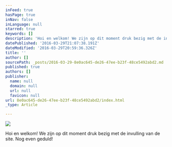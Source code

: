 ```yaml
---
inFeed: true
hasPage: true
inNav: false
inLanguage: null
starred: true
keywords: []
description: 'Hoi en welkom! We zijn op dit moment druk bezig met de invulling van de site. Nog even geduld!'
datePublished: '2016-03-29T21:07:38.191Z'
dateModified: '2016-03-29T20:59:36.326Z'
title: ''
author: []
sourcePath: _posts/2016-03-29-8e0ac645-de26-47ee-b23f-48ce5492abd2.md
published: true
authors: []
publisher:
  name: null
  domain: null
  url: null
  favicon: null
url: 8e0ac645-de26-47ee-b23f-48ce5492abd2/index.html
_type: Article

---
```

![](https://the-grid-user-content.s3-us-west-2.amazonaws.com/68f24999-3c51-493b-bdd5-64c9f83637b2.jpg)

Hoi en welkom! We zijn op dit moment druk bezig met de invulling van de site. Nog even geduld!